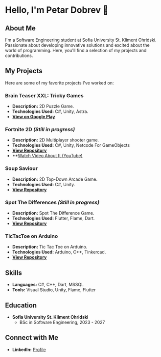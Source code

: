 # Hello, I'm Petar Dobrev 👋

## About Me
I'm a Software Engineering student at Sofia University St. Kliment Ohridski. Passionate about developing innovative solutions and excited about the world of programming. Here, you'll find a selection of my projects and contributions.

## My Projects
Here are some of my favorite projects I've worked on:

### Brain Teaser XXL: Tricky Games
- **Description:** 2D Puzzle Game.
- **Technologies Used:** C#, Unity, Astra.
- **[View on Google Play](https://play.google.com/store/apps/details?id=com.rabbitmountain.puzzle1&hl=en&gl=US)**

### Fortnite 2D *(Still in progress)*
- **Description:** 2D Multiplayer shooter game.
- **Technologies Used:** C#, Unity, Netcode For GameObjects
- **[View Repository](https://github.com/peterdobrev/Fortnite2D)**
- **[Watch Video About It (YouTube)](https://youtu.be/IzylGolACZ0?si=fDGn9OsmiZtm8jgR)

### Soup Saviour
- **Description:** 2D Top-Down Arcade Game.
- **Technologies Used:** C#, Unity.
- **[View Repository](https://github.com/peterdobrev/soup-saviour)**

### Spot The Differences *(Still in progress)*
- **Description:** Spot The Difference Game.
- **Technologies Used:** Flutter, Flame, Dart.
- **[View Repository](https://github.com/peterdobrev/spot-the-differences-application)**

### TicTacToe on Arduino
- **Description:** Tic Tac Toe on Arduino.
- **Technologies Used:** Arduino, C++, Tinkercad.
- **[View Repository](https://github.com/peterdobrev/tic-tac-toe-arduino)**


## Skills
- **Languages:** C#, C++, Dart, MSSQL
- **Tools:** Visual Studio, Unity, Flame, Flutter

## Education
- **Sofia University St. Kliment Ohridski**
  - BSc in Software Engineering, 2023 - 2027

## Connect with Me
- **LinkedIn:** [Profile](https://www.linkedin.com/in/peterdobrev/)

